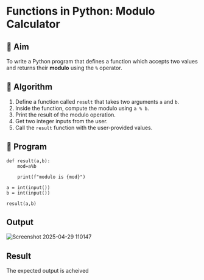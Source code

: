 # Functions in Python: Modulo Calculator

## 🎯 Aim
To write a Python program that defines a function which accepts two values and returns their **modulo** using the `%` operator.

## 🧠 Algorithm
1. Define a function called `result` that takes two arguments `a` and `b`.
2. Inside the function, compute the modulo using `a % b`.
3. Print the result of the modulo operation.
4. Get two integer inputs from the user.
5. Call the `result` function with the user-provided values.

## 🧾 Program

```
def result(a,b):
    mod=a%b
    
    print(f"modulo is {mod}")

a = int(input())
b = int(input())

result(a,b)
```
## Output
![Screenshot 2025-04-29 110147](https://github.com/user-attachments/assets/c67863f9-dea8-48cc-a0fd-bc18d1ff4f82)

## Result

The expected output is acheived
